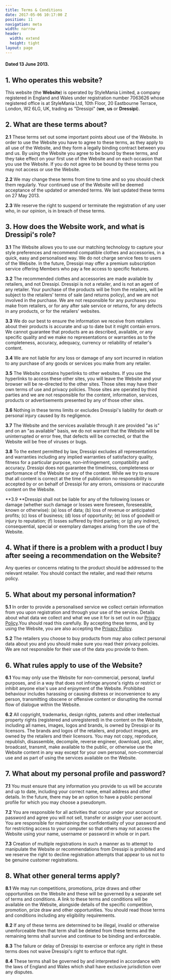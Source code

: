 ```yaml
---
title: Terms & Conditions
date: 2017-05-06 10:17:00 Z
position: 11
navigation: meta
width: narrow
header:
  width: extend
  height: tight
layout: page
---
```


#### Dated 13 June 2013.

## 1. Who operates this website?

This website (the **Website**) is operated by StyleMania Limited, a company registered in England and Wales under registration number 7063626 whose registered office is at  StyleMania Ltd, 10th Floor, 20 Eastbourne Terrace, London, W2 6LG, UK, trading as "Dressipi" (**we**, **us** or **Dressipi**).

## 2. What are these terms about?

**2.1** These terms set out some important points about use of the Website.  In order to use the Website you have to agree to these terms, as they apply to all use of the Website, and they form a legally binding contract between you and us.  By using the Website you agree to be bound by these terms, and they take effect on your first use of the Website and on each occasion that you use the Website. If you do not agree to be bound by these terms you may not access or use the Website.

**2.2** We may change these terms from time to time and so you should check them regularly. Your continued use of the Website will be deemed acceptance of the updated or amended terms.  We last updated these terms on 27 May 2013.

**2.3** We reserve the right to suspend or terminate the registration of any user who, in our opinion, is in breach of these terms.

## 3. How does the Website work, and what is Dressipi's role?

**3.1** The Website allows you to use our matching technology to capture your style preferences and recommend compatible clothes and accessories, in a quick, easy and personalised way.  We do not charge service fees to users of the Website. In the future, Dressipi may offer a premium subscription service offering Members who pay a fee access to specific features.

**3.2** The recommended clothes and accessories are made available by retailers, and not Dressipi.  Dressipi is not a retailer, and is not an agent of any retailer.  Your purchase of the products will be from the retailers, will be subject to the retailers' terms of sale (and returns policy), and we are not involved in the purchase.  We are not responsible for any purchases you make from retailers, or for any after sale service or returns, for any defects in any products, or for the retailers' websites.

**3.3** We do our best to ensure the information we receive from retailers about their products is accurate and up to date but it might contain errors. We cannot guarantee that products are as described, available, or any specific quality and we make no representations or warranties as to the completeness, accuracy, adequacy, currency or reliability of retailer's content.

**3.4** We are not liable for any loss or damage of any sort incurred in relation to any purchase of any goods or services you make from any retailer.

**3.5** The Website contains hyperlinks to other websites. If you use the hyperlinks to access these other sites, you will leave the Website and your browser will be re–directed to the other sites. Those sites may have their own terms of use and privacy policies.  Those sites are operated by third parties and we are not responsible for the content, information, services, products or advertisements presented by any of those other sites.

**3.6** Nothing in these terms limits or excludes Dressipi's liability for death or personal injury caused by its negligence.

**3.7** The Website and the services available through it are provided "as is" and on an "as available" basis, we do not warrant that the Website will be uninterrupted or error free, that defects will be corrected, or that the Website will be free of viruses or bugs.

**3.8** To the extent permitted by law, Dressipi excludes all representations and warranties including any implied warranties of satisfactory quality, fitness for a particular purpose, non–infringement, compatibility and accuracy. Dressipi does not guarantee the timeliness, completeness or performance of the Website or any of the content. While we try to ensure that all content is correct at the time of publication no responsibility is accepted by or on behalf of Dressipi for any errors, omissions or inaccurate content on the Website.

**3.9 **Dressipi shall not be liable for any of the following losses or damage (whether such damage or losses were foreseen, foreseeable, known or otherwise): (a) loss of data; (b) loss of revenue or anticipated profits; (c) loss of business; (d) loss of opportunity; (e) loss of goodwill or injury to reputation; (f) losses suffered by third parties; or (g) any indirect, consequential, special or exemplary damages arising from the use of the Website.

## 4. What if there is a problem with a product I buy after seeing a recommendation on the Website?

Any queries or concerns relating to the product should be addressed to the relevant retailer.  You should contact the retailer, and read their returns policy.

## 5. What about my personal information?

**5.1** In order to provide a personalised service we collect certain information from you upon registration and through your use of the service.  Details about what data we collect and what we use it for is set out in our [Privacy Policy](/privacy).You should read this carefully.  By accepting these terms, and by using the Website, you are also accepting the [Privacy Policy](/privacy).

**5.2** The retailers you choose to buy products from may also collect personal data about you and you should make sure you read their privacy policies. We are not responsible for their use of the data you provide to them.

## 6. What rules apply to use of the Website?

**6.1** You may only use the Website for non-commercial, personal, lawful purposes, and in a way that does not infringe anyone's rights or restrict or inhibit anyone else's use and enjoyment of the Website. Prohibited behaviour includes harassing or causing distress or inconvenience to any person, transmitting obscene or offensive content or disrupting the normal flow of dialogue within the Website.

**6.2** All copyright, trademarks, design rights, patents and other intellectual property rights (registered and unregistered) in the content on the Website, including all names, images, logos and brands, is owned by Dressipi or its licensors.  The brands and logos of the retailers, and product images, are owned by the retailers and their licensors.   You may not copy, reproduce, republish, disassemble, decompile, reverse engineer, download, post, alter, broadcast, transmit, make available to the public, or otherwise use the Website content in any way except for your own personal, non–commercial use and as part of using the services available on the Website.

## 7. What about my personal profile and password?

**7.1** You must ensure that any information you provide to us will be accurate and up to date, including your correct name, email address and other details. In the future, there may be an option to have a public personal profile for which you may choose a pseudonym.

**7.2** You are responsible for all activities that occur under your account or password and agree you will not sell, transfer or assign your user account. You are responsible for maintaining the confidentiality of your password and for restricting access to your computer so that others may not access the Website using your name, username or password in whole or in part.

**7.3** Creation of multiple registrations in such a manner as to attempt to manipulate the Website or recommendations from Dressipi is prohibited and we reserve the right to decline registration attempts that appear to us not to be genuine customer registrations.

## 8. What other general terms apply?

**8.1** We may run competitions, promotions, prize draws and other opportunities on the Website and these will be governed by a separate set of terms and conditions. A link to these terms and conditions will be available on the Website, alongside details of the specific competition, promotion, prize draw and other opportunities. You should read those terms and conditions including any eligibility requirements.

**8.2** If any of these terms are determined to be illegal, invalid or otherwise unenforceable then that term shall be deleted from these terms and the remaining terms shall survive and continue to be binding and enforceable.

**8.3** The failure or delay of Dressipi to exercise or enforce any right in these terms does not waive Dressipi's right to enforce that right.

**8.4** These terms shall be governed by and interpreted in accordance with the laws of England and Wales which shall have exclusive jurisdiction over any disputes.
